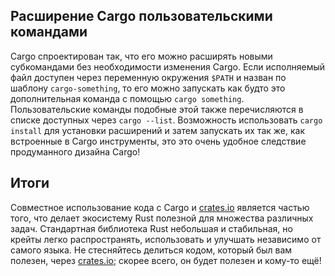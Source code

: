 ## Расширение Cargo пользовательскими командами

Cargo спроектирован так, что его можно расширять новыми субкомандами без необходимости изменения Cargo. Если исполняемый файл доступен через переменную окружения `$PATH` и назван по шаблону `cargo-something`, то его можно запускать как будто это дополнительная команда с помощью `cargo something`. Пользовательские команды подобные этой также перечисляются в списке доступных через `cargo --list`. Возможность использовать `cargo install` для установки расширений и затем запускать их так же, как встроенные в Cargo инструменты, это  это очень удобное следствие продуманного дизайна Cargo!

## Итоги

Совместное использование кода с Cargo и [crates.io](https://crates.io/)<comment></comment> является частью того, что делает экосистему Rust полезной для множества различных задач. Стандартная библиотека Rust небольшая и стабильная, но крейты легко распространять, использовать и улучшать независимо от самого языка. Не стесняйтесь делиться кодом, который был вам полезен, через [crates.io](https://crates.io/)<comment></comment>; скорее всего, он будет полезен и кому-то ещё!
